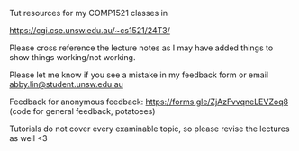Tut resources for my COMP1521 classes in

https://cgi.cse.unsw.edu.au/~cs1521/24T3/

Please cross reference the lecture notes as I may have added things to show things working/not working.

Please let me know if you see a mistake in my feedback form or email abby.lin@student.unsw.edu.au

Feedback for anonymous feedback: https://forms.gle/ZjAzFvvqneLEVZoq8 (code for general feedback, potatoees)

Tutorials do not cover every examinable topic, so please revise the lectures as well <3
